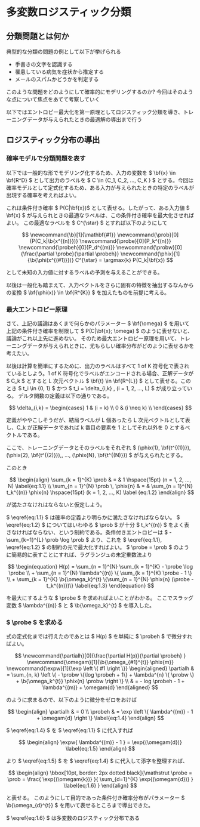 <script type="text/x-mathjax-config">
MathJax.Hub.Config({
  TeX: {
  	equationNumbers: { autoNumber: "AMS" },
    Macros: {
        argmax: ["\\underset{#1}{\\operatorname{argmax}}", 1]
    }
  }
});
</script>
# 多変数ロジスティック分類
## 分類問題とは何か
典型的な分類の問題の例として以下が挙げられる

- 手書きの文字を認識する
- 罹患している病気を症状から推定する
- メールのスパムかどうかを判定する

このような問題をどのようにして確率的にモデリングするのか?
今回はそのような点について焦点をあてて考察していく

以下ではエントロピー最大化を第一原理としてロジスティック分類を導き、トレーニングデータが与えられたときの最適解の導出まで行う

## ロジスティック分布の導出

### 確率モデルで分類問題を表す

以下では一般的な形でモデリング化するため、入力の変数を $ \bf{x} \in \bf{R^D} $ として出力のラベルを $ C \in \{C_1, C_2, ..., C_K \} $  とする。今回は確率モデルとして定式化するため、ある入力が与えられたときの特定のラベルが出現する確率を考えればよい。

これは条件付き確率 $ P(C|\bf{x})$  として表せる。したがって、ある入力値 $ \bf{x} $ が与えられときの最適なラベルは、この条件付き確率を最大化させればよい。
この最適なラベルを $ C^{\star} $ とすれば以下のようにして

$$
\newcommand{\b}[1]{\mathbf{#1}}
\newcommand{\prob}[0]{P(C_k|\b{x^{(n)}})}
\newcommand{\probe}[0]{P_k^{(n)}}
\newcommand{\probeh}[0]{P_d^{(m)}}
\newcommand{\probw}[0]{\frac{\partial \probe}{\partial \probeh}}
\newcommand{\phix}[1]{\b{\phi(x^{(#1)}})}
C^{\star} = \argmax{k} P(C_k|\bf{x})
$$

として未知の入力値に対するラベルの予測を与えることができる。

以後は一般化も踏まえて、入力ベクトルをさらに固有の特徴を抽出するなんからの変換 $ \bf{\phi(x)} \in \bf{R^{K}} $ を加えたものを前提に考える。

### 最大エントロピー原理

さて、上記の議論はあくまで何らかのパラメーター $ \bf{\omega} $ を用いて上記の条件付き確率を制限して $ P(C|\bf{x}; \omega) $ のように表せないと、議論がこれ以上先に進めない。
そのため最大エントロピー原理を用いて、トレーニングデータが与えられときに、尤もらしい確率分布がどのように表せるかを考えたい。

以後は計算を簡単にするために、出力のラベルはすべて 1 of K 符号化で表されているとしよう。1 of K 符号化でラベルがエンコードされる場合、正解データが $ C_k $ とすると L 次元ベクトル $ \bf{t} \in \bf{R^{L}} $ として表せる。このとき $ t_i \in \{0, 1\} $ かつ $ t_i = \delta_{i,k} \, (i = 1, 2, ..., L) $ が成り立っている。
デルタ関数の定義は以下の通りである。

$$
\delta_{i,k} = \begin{cases}
	1 & (i = k) \\
	0 & (i \neq k) \\
\end{cases}
$$

定義がややこしそうだが、結局ラベルが L 個あったら L 次元ベクトルとして表し、C_k が正解データであれば k 番目の要素を 1 としてそれ以外を 0 とするベクトルである。

ここで、トレーニングデータとそのラベルをそれぞれ $ (\phix{1}, \bf{t^{(1)}}), (\phix{2}, \bf{t^{(2)}}),\, ...\, (\phix{N}, \bf{t^{(N)}}) $ が与えられたとする。

このとき

$$
\begin{align}
	\sum_{k = 1}^{K} \prob  & = & 1 \hspace{15pt} (n = 1, 2, ..., N) \label{eq:1.1} \\
	\sum_{n = 1}^{N} \prob \, \phix{n} & = & \sum_{n = 1}^{N} t_k^{(n)} \phix{n}  \hspace{15pt} (k = 1, 2, ..., K) \label {eq:1.2}
\end{align}
$$

が満たさなけれはならないと仮定しよう。

$ \eqref{eq:1.1} $ は確率の定義より明らかに満たさなければならない。
$ \eqref{eq:1.2} $ についてはいわゆる $ \prob $ が十分 $ t_k^{(n)} $ をよく表さなければならない、という制約である。条件付きエントロピーは $ - \sum_{k=1}^{L} \prob \log \prob $ より、これを $ \eqref{eq:1.1}, \eqref{eq:1.2} $ の制約の元で最大化すればよい。
$ \probe = \prob $ のように簡易的に表すことにすれば、ラグランジュの未定乗数法より

$$
\begin{equation}
	H(p) = \sum_{n = 1}^{N} \sum_{k = 1}^{K} - \probe \log \probe \\
		+ \sum_{n = 1}^{N} \lambda^{(n)} \{ \sum_{k = 1}^{K} \probe - 1 \} \\
		+ \sum_{k = 1}^{K} \b{\omega_k}^{t} \{\sum_{n = 1}^{N} \phix{n} (\probe - t_k^{(n)})\} \label{eq:1.3}
\end{equation}
$$

を最大にするような $ \probe $ を求めればよいことがわかる。
ここでスラッグ変数 $ \lambda^{(n)} $ と $ \b{\omega_k}^{t} $ を導入した。

### $ \probe $ を求める

式の定式化までは行えたのであとは $ H(p) $ を単純に $ \probeh $ で微分すればよい。

$$
\newcommand{\partialh}[0]{\frac{\partial H(p)}{\partial \probeh} }
\newcommand{\omegam}[1]{\b{\omega_{#1}^{t}} \phix{m}}
\newcommand{\expw}[1]{\exp \left \{ #1 \right \}}
\begin{aligned}
	\partialh & = \sum_{n, k} \left \{
		- \probw \{\log \probeh + 1\} +
		\lambda^{n} \{ \probw \} +
		\b{\omega_k^{t}} \phix{n} \probw
	\right \} \\
	& = - log \probeh - 1 + \lambda^{(m)} + \omegam{d}
\end{aligned}
$$

のように求まるので、以下のように微分をゼロをおけば

$$
\begin{align}
	\partialh & = 0 \\
	\probeh & = \exp \left \{
		\lambda^{(m)} - 1 + \omegam{d}
	\right \} \label{eq:1.4}
\end{align}
$$

$ \eqref{eq:1.4} $ を $ \eqref{eq:1.1} $ に代入すれば

$$
\begin{align}
	\expw{ \lambda^{(m)} - 1 } = \exp{(\omegam{d})} \label{eq:1.5}
\end{align}
$$

より $ \eqref{eq:1.5} $ を $ \eqref{eq:1.4} $ に代入して添字を整理すれば、

$$
\begin{align}
	\bbox[10pt, border: 2px dotted black]{\mathstrut
		\probe = \prob = \frac{
			\exp{(\omegam{k})}
		}{
			\sum_{d=1}^{K} \exp{(\omegam{d})}
		} \label{eq:1.6}
	}
\end{align}
$$

と表せる。
このようにして目的であった条件付き確率分布がパラメーター  $ \b{\omega_{d}^{t}} $ を用いて表せるところまで導出できた。

$ \eqref{eq:1.6} $ は多変数のロジスティック分布である



